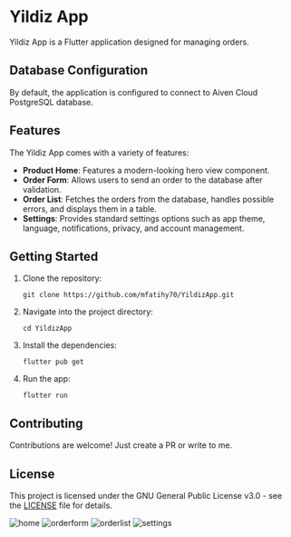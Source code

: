 # Yildiz App

Yildiz App is a Flutter application designed for managing orders.

## Database Configuration

By default, the application is configured to connect to Aiven Cloud PostgreSQL database.

## Features

The Yildiz App comes with a variety of features:

- **Product Home**: Features a modern-looking hero view component.
- **Order Form**: Allows users to send an order to the database after validation.
- **Order List**: Fetches the orders from the database, handles possible errors, and displays them in a table.
- **Settings**: Provides standard settings options such as app theme, language, notifications, privacy, and account management.

## Getting Started
1. Clone the repository:
    ```
    git clone https://github.com/mfatihy70/YildizApp.git
    ```
2. Navigate into the project directory:
    ```
    cd YildizApp
    ```
3. Install the dependencies:
    ```
    flutter pub get
    ```
4. Run the app:
    ```
    flutter run

## Contributing

Contributions are welcome! Just create a PR or write to me.

## License

This project is licensed under the GNU General Public License v3.0 - see the [LICENSE](LICENSE) file for details.


![home](https://github.com/mfatihy70/YildizApp/assets/60326832/0581f5bc-915b-479a-bb44-14a8e2f24b2e)
![orderform](https://github.com/mfatihy70/YildizApp/assets/60326832/3bf73fdc-07d8-43ba-b3a4-80809fd0f0e7)
![orderlist](https://github.com/mfatihy70/YildizApp/assets/60326832/795f52d6-9155-4435-bd3c-1bd3e8ba7654)
![settings](https://github.com/mfatihy70/YildizApp/assets/60326832/a98a9c60-1219-43ca-837c-a6ab92522cbb)
